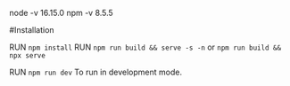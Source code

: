 node -v 16.15.0
npm -v 8.5.5

#Installation

RUN `npm install`
RUN `npm run build && serve -s -n` or `npm run build && npx serve`

RUN `npm run dev`
To run in development mode.
